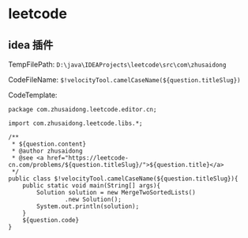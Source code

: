 # leetcode



## idea 插件

TempFilePath: `D:\java\IDEAProjects\leetcode\src\com\zhusaidong`

CodeFileName: `$!velocityTool.camelCaseName(${question.titleSlug})`

CodeTemplate: 

```
package com.zhusaidong.leetcode.editor.cn;

import com.zhusaidong.leetcode.libs.*;

/**
 * ${question.content}
 * @author zhusaidong
 * @see <a href="https://leetcode-cn.com/problems/${question.titleSlug}/">${question.title}</a>
 */
public class $!velocityTool.camelCaseName(${question.titleSlug}){
	public static void main(String[] args){
		Solution solution = new MergeTwoSortedLists()
				.new Solution();
		System.out.println(solution);
	}
    ${question.code}
}

```




